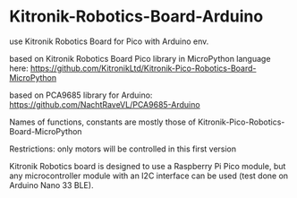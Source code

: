 # Kitronik-Robotics-Board-Arduino
 use Kitronik Robotics Board for Pico with Arduino env.

based on Kitronik Robotics Board Pico library in MicroPython language here:
https://github.com/KitronikLtd/Kitronik-Pico-Robotics-Board-MicroPython

based on PCA9685 library for Arduino:
https://github.com/NachtRaveVL/PCA9685-Arduino

Names of functions, constants are mostly those of Kitronik-Pico-Robotics-Board-MicroPython

Restrictions: only motors will be controlled in this first version

Kitronik Robotics board is designed to use a Raspberry Pi Pico module, but any microcontroller module 
with an I2C interface can be used (test done on Arduino Nano 33 BLE).